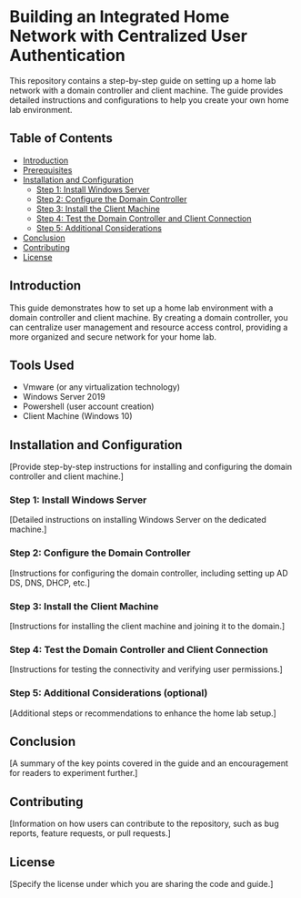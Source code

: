 # Building an Integrated Home Network with Centralized User Authentication

This repository contains a step-by-step guide on setting up a home lab network with a domain controller and client machine. The guide provides detailed instructions and configurations to help you create your own home lab environment.

## Table of Contents
- [Introduction](#introduction)
- [Prerequisites](#prerequisites)
- [Installation and Configuration](#installation-and-configuration)
  - [Step 1: Install Windows Server](#step-1-install-windows-server)
  - [Step 2: Configure the Domain Controller](#step-2-configure-the-domain-controller)
  - [Step 3: Install the Client Machine](#step-3-install-the-client-machine)
  - [Step 4: Test the Domain Controller and Client Connection](#step-4-test-the-domain-controller-and-client-connection)
  - [Step 5: Additional Considerations](#step-5-additional-considerations-optional)
- [Conclusion](#conclusion)
- [Contributing](#contributing)
- [License](#license)

## Introduction
This guide demonstrates how to set up a home lab environment with a domain controller and client machine. By creating a domain controller, you can centralize user management and resource access control, providing a more organized and secure network for your home lab.

## Tools Used
- Vmware (or any virtualization technology)
- Windows Server 2019
- Powershell (user account creation)
- Client Machine (Windows 10)

## Installation and Configuration
[Provide step-by-step instructions for installing and configuring the domain controller and client machine.]

### Step 1: Install Windows Server
[Detailed instructions on installing Windows Server on the dedicated machine.]

### Step 2: Configure the Domain Controller
[Instructions for configuring the domain controller, including setting up AD DS, DNS, DHCP, etc.]

### Step 3: Install the Client Machine
[Instructions for installing the client machine and joining it to the domain.]

### Step 4: Test the Domain Controller and Client Connection
[Instructions for testing the connectivity and verifying user permissions.]

### Step 5: Additional Considerations (optional)
[Additional steps or recommendations to enhance the home lab setup.]

## Conclusion
[A summary of the key points covered in the guide and an encouragement for readers to experiment further.]

## Contributing
[Information on how users can contribute to the repository, such as bug reports, feature requests, or pull requests.]

## License
[Specify the license under which you are sharing the code and guide.]

